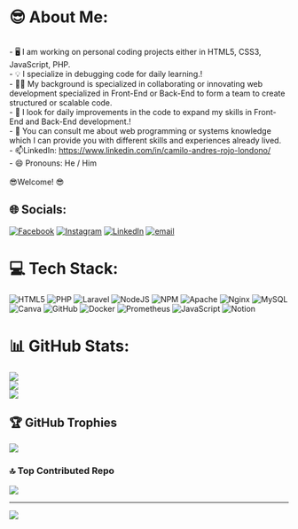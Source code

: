 # 😎 About Me:
<br>- 🖥️ I am working on personal coding projects either in HTML5, CSS3, JavaScript, PHP.<br>- 💡 I specialize in debugging code for daily learning.!<br>- 🤝🏻 My background is specialized in collaborating or innovating web development specialized in Front-End or Back-End to form a team to create structured or scalable code.<br>- 🤖 I look for daily improvements in the code to expand my skills in Front-End and Back-End development.!<br>- 💬 You can consult me about web programming or systems knowledge which I can provide you with different skills and experiences already lived. <br>- 📫LinkedIn: https://www.linkedin.com/in/camilo-andres-rojo-londono/<br>- 😄 Pronouns: He / Him<br><br>😎Welcome! 😎


## 🌐 Socials:
[![Facebook](https://img.shields.io/badge/Facebook-%231877F2.svg?logo=Facebook&logoColor=white)](https://facebook.com/https://www.facebook.com/andres.londono00) [![Instagram](https://img.shields.io/badge/Instagram-%23E4405F.svg?logo=Instagram&logoColor=white)](https://instagram.com/https://www.instagram.com/andres.londono00/) [![LinkedIn](https://img.shields.io/badge/LinkedIn-%230077B5.svg?logo=linkedin&logoColor=white)](https://linkedin.com/in/https://www.linkedin.com/in/camilo-andres-rojo-londono/) [![email](https://img.shields.io/badge/Email-D14836?logo=gmail&logoColor=white)](mailto:camilo742006@gmail.com) 

# 💻 Tech Stack:
![HTML5](https://img.shields.io/badge/html5-%23E34F26.svg?style=for-the-badge&logo=html5&logoColor=white) ![PHP](https://img.shields.io/badge/php-%23777BB4.svg?style=for-the-badge&logo=php&logoColor=white) ![Laravel](https://img.shields.io/badge/laravel-%23FF2D20.svg?style=for-the-badge&logo=laravel&logoColor=white) ![NodeJS](https://img.shields.io/badge/node.js-6DA55F?style=for-the-badge&logo=node.js&logoColor=white) ![NPM](https://img.shields.io/badge/NPM-%23CB3837.svg?style=for-the-badge&logo=npm&logoColor=white) ![Apache](https://img.shields.io/badge/apache-%23D42029.svg?style=for-the-badge&logo=apache&logoColor=white) ![Nginx](https://img.shields.io/badge/nginx-%23009639.svg?style=for-the-badge&logo=nginx&logoColor=white) ![MySQL](https://img.shields.io/badge/mysql-4479A1.svg?style=for-the-badge&logo=mysql&logoColor=white) ![Canva](https://img.shields.io/badge/Canva-%2300C4CC.svg?style=for-the-badge&logo=Canva&logoColor=white) ![GitHub](https://img.shields.io/badge/github-%23121011.svg?style=for-the-badge&logo=github&logoColor=white) ![Docker](https://img.shields.io/badge/docker-%230db7ed.svg?style=for-the-badge&logo=docker&logoColor=white) ![Prometheus](https://img.shields.io/badge/Prometheus-E6522C?style=for-the-badge&logo=Prometheus&logoColor=white) ![JavaScript](https://img.shields.io/badge/javascript-%23323330.svg?style=for-the-badge&logo=javascript&logoColor=%23F7DF1E) ![Notion](https://img.shields.io/badge/Notion-%23000000.svg?style=for-the-badge&logo=notion&logoColor=white)
# 📊 GitHub Stats:
![](https://github-readme-stats.vercel.app/api?username=andreslondono00&theme=vision-friendly-dark&hide_border=false&include_all_commits=false&count_private=false)<br/>
![](https://nirzak-streak-stats.vercel.app/?user=andreslondono00&theme=vision-friendly-dark&hide_border=false)<br/>
![](https://github-readme-stats.vercel.app/api/top-langs/?username=andreslondono00&theme=vision-friendly-dark&hide_border=false&include_all_commits=false&count_private=false&layout=compact)

## 🏆 GitHub Trophies
![](https://github-profile-trophy.vercel.app/?username=andreslondono00&theme=onedark&no-frame=false&no-bg=true&margin-w=4)

### 🔝 Top Contributed Repo
![](https://github-contributor-stats.vercel.app/api?username=andreslondono00&limit=5&theme=dark&combine_all_yearly_contributions=true)

---
[![](https://visitcount.itsvg.in/api?id=andreslondono00&icon=1&color=8)](https://visitcount.itsvg.in)

<!-- Proudly created with GPRM ( https://gprm.itsvg.in ) -->
